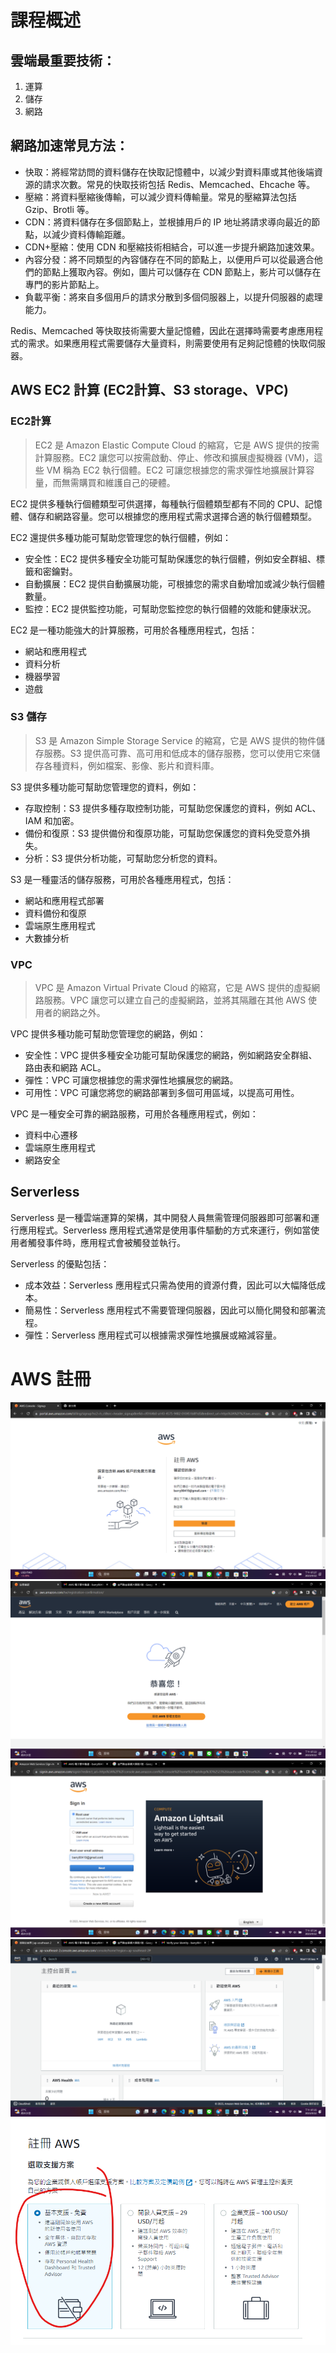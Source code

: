 # 課程概述

## 雲端最重要技術：
1. 運算
2. 儲存
3. 網路


## 網路加速常見方法：

- 快取：將經常訪問的資料儲存在快取記憶體中，以減少對資料庫或其他後端資源的請求次數。常見的快取技術包括 Redis、Memcached、Ehcache 等。
- 壓縮：將資料壓縮後傳輸，可以減少資料傳輸量。常見的壓縮算法包括 Gzip、Brotli 等。
- CDN：將資料儲存在多個節點上，並根據用戶的 IP 地址將請求導向最近的節點，以減少資料傳輸距離。
- CDN+壓縮：使用 CDN 和壓縮技術相結合，可以進一步提升網路加速效果。
- 內容分發：將不同類型的內容儲存在不同的節點上，以便用戶可以從最適合他們的節點上獲取內容。例如，圖片可以儲存在 CDN 節點上，影片可以儲存在專門的影片節點上。
- 負載平衡：將來自多個用戶的請求分散到多個伺服器上，以提升伺服器的處理能力。

Redis、Memcached 等快取技術需要大量記憶體，因此在選擇時需要考慮應用程式的需求。如果應用程式需要儲存大量資料，則需要使用有足夠記憶體的快取伺服器。


## AWS EC2 計算 (EC2計算、S3 storage、VPC)

### EC2計算
> EC2 是 Amazon Elastic Compute Cloud 的縮寫，它是 AWS 提供的按需計算服務。EC2 讓您可以按需啟動、停止、修改和擴展虛擬機器 (VM)，這些 VM 稱為 EC2 執行個體。EC2 可讓您根據您的需求彈性地擴展計算容量，而無需購買和維護自己的硬體。

EC2 提供多種執行個體類型可供選擇，每種執行個體類型都有不同的 CPU、記憶體、儲存和網路容量。您可以根據您的應用程式需求選擇合適的執行個體類型。

EC2 還提供多種功能可幫助您管理您的執行個體，例如：

- 安全性：EC2 提供多種安全功能可幫助保護您的執行個體，例如安全群組、標籤和密鑰對。
- 自動擴展：EC2 提供自動擴展功能，可根據您的需求自動增加或減少執行個體數量。
- 監控：EC2 提供監控功能，可幫助您監控您的執行個體的效能和健康狀況。

EC2 是一種功能強大的計算服務，可用於各種應用程式，包括：

- 網站和應用程式
- 資料分析
- 機器學習
- 遊戲

### S3 儲存
> S3 是 Amazon Simple Storage Service 的縮寫，它是 AWS 提供的物件儲存服務。S3 提供高可靠、高可用和低成本的儲存服務，您可以使用它來儲存各種資料，例如檔案、影像、影片和資料庫。

S3 提供多種功能可幫助您管理您的資料，例如：

- 存取控制：S3 提供多種存取控制功能，可幫助您保護您的資料，例如 ACL、IAM 和加密。
- 備份和復原：S3 提供備份和復原功能，可幫助您保護您的資料免受意外損失。
- 分析：S3 提供分析功能，可幫助您分析您的資料。

S3 是一種靈活的儲存服務，可用於各種應用程式，包括：

- 網站和應用程式部署
- 資料備份和復原
- 雲端原生應用程式
- 大數據分析

### VPC
> VPC 是 Amazon Virtual Private Cloud 的縮寫，它是 AWS 提供的虛擬網路服務。VPC 讓您可以建立自己的虛擬網路，並將其隔離在其他 AWS 使用者的網路之外。

VPC 提供多種功能可幫助您管理您的網路，例如：

- 安全性：VPC 提供多種安全功能可幫助保護您的網路，例如網路安全群組、路由表和網路 ACL。
- 彈性：VPC 可讓您根據您的需求彈性地擴展您的網路。
- 可用性：VPC 可讓您將您的網路部署到多個可用區域，以提高可用性。

VPC 是一種安全可靠的網路服務，可用於各種應用程式，例如：

- 資料中心遷移
- 雲端原生應用程式
- 網路安全


## Serverless

Serverless 是一種雲端運算的架構，其中開發人員無需管理伺服器即可部署和運行應用程式。Serverless 應用程式通常是使用事件驅動的方式來運行，例如當使用者觸發事件時，應用程式會被觸發並執行。

Serverless 的優點包括：
- 成本效益：Serverless 應用程式只需為使用的資源付費，因此可以大幅降低成本。
- 簡易性：Serverless 應用程式不需要管理伺服器，因此可以簡化開發和部署流程。
- 彈性：Serverless 應用程式可以根據需求彈性地擴展或縮減容量。

# AWS 註冊

![image_1](./Picture/螢幕擷取畫面%202023-09-12%20192742.png)
![image_1](./Picture/螢幕擷取畫面%202023-09-12%20193334.png)
![image_1](./Picture/螢幕擷取畫面%202023-09-12%20193402.png)
![image_1](./Picture/螢幕擷取畫面%202023-09-12%20193542.png)
![image_1](./Picture/image_2023-09-12_19-36-37.png)
